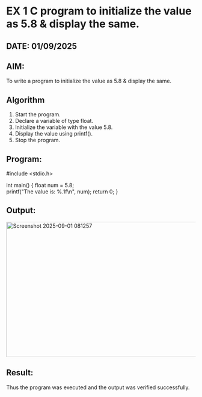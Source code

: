 # EX 1 C program to initialize the value as 5.8 & display the same.
## DATE: 01/09/2025
## AIM:
To write a program to initialize the value as 5.8 & display the same.

## Algorithm
1. Start the program.
2. Declare a variable of type float.
3. Initialize the variable with the value 5.8.
4. Display the value using printf().
5. Stop the program.

## Program:
#include <stdio.h>

int main() {
    float num = 5.8;  
    printf("The value is: %.1f\n", num); 
    return 0;
}


## Output:

<img width="1329" height="359" alt="Screenshot 2025-09-01 081257" src="https://github.com/user-attachments/assets/2e6ccb95-535b-44c2-b4de-92629e623e08" />


## Result:
Thus the program was executed and the output was verified successfully.
